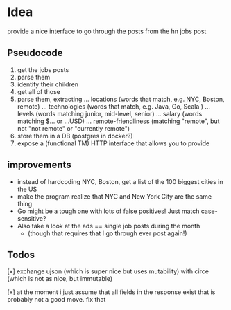# Idea

provide a nice interface to go through the posts from the hn jobs post

## Pseudocode

1. get the jobs posts
2. parse them 
3. identify their children
4. get all of those
5. parse them, extracting
    ... locations (words that match, e.g. NYC, Boston, remote)
    ... technologies (words that match, e.g. Java, Go, Scala )
    ... levels (words matching junior, mid-level, senior)
    ... salary (words matching $... or ...USD)
    ... remote-friendliness (matching "remote", but not "not remote" or "currently remote")
6. store them in a DB (postgres in docker?)
7. expose a (functional TM) HTTP interface that allows you to provide 


## improvements
- instead of hardcoding NYC, Boston, get a list of the 100 biggest cities in the US
- make the program realize that NYC and New York City are the same thing
- Go might be a tough one with lots of false positives! Just match case-sensitive?
- Also take a look at the ads == single job posts during the month
  - (though that requires that I go through ever post again!)

## Todos

[x] exchange ujson (which is super nice but uses mutability)
with circe (which is not as nice, but immutable)

[x] at the moment i just assume that all fields in the response exist
that is probably not a good move. fix that


